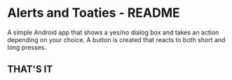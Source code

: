 Alerts and Toaties - README
===========================

A simple Android app that shows a yes/no dialog box and takes an action depending on your choice.  A button is created that reacts to both short and long presses.

THAT'S IT
---------
